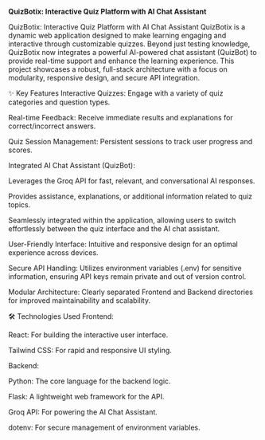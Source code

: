 **QuizBotix: Interactive Quiz Platform with AI Chat Assistant**

QuizBotix: Interactive Quiz Platform with AI Chat Assistant
QuizBotix is a dynamic web application designed to make learning engaging and interactive through customizable quizzes. Beyond just testing knowledge, QuizBotix now integrates a powerful AI-powered chat assistant (QuizBot) to provide real-time support and enhance the learning experience. This project showcases a robust, full-stack architecture with a focus on modularity, responsive design, and secure API integration.

✨ Key Features
Interactive Quizzes: Engage with a variety of quiz categories and question types.

Real-time Feedback: Receive immediate results and explanations for correct/incorrect answers.

Quiz Session Management: Persistent sessions to track user progress and scores.

Integrated AI Chat Assistant (QuizBot):

Leverages the Groq API for fast, relevant, and conversational AI responses.

Provides assistance, explanations, or additional information related to quiz topics.

Seamlessly integrated within the application, allowing users to switch effortlessly between the quiz interface and the AI chat assistant.

User-Friendly Interface: Intuitive and responsive design for an optimal experience across devices.

Secure API Handling: Utilizes environment variables (.env) for sensitive information, ensuring API keys remain private and out of version control.

Modular Architecture: Clearly separated Frontend and Backend directories for improved maintainability and scalability.

🛠️ Technologies Used
Frontend:

React: For building the interactive user interface.

Tailwind CSS: For rapid and responsive UI styling.

Backend:

Python: The core language for the backend logic.

Flask: A lightweight web framework for the API.

Groq API: For powering the AI Chat Assistant.

dotenv: For secure management of environment variables.
